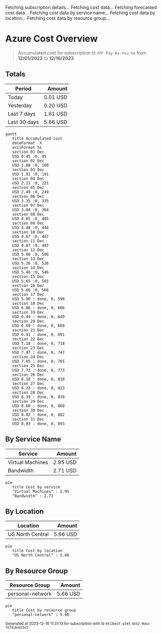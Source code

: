 Fetching subscription details...
Fetching cost data...
Fetching forecasted cost data...
Fetching cost data by service name...
Fetching cost data by location...
Fetching cost data by resource group...
# Azure Cost Overview

> Accumulated cost for subscription id `JPF Pay-As-You-Go` from **12/01/2023** to **12/16/2023**

## Totals

|Period|Amount|
|---|---:|
|Today|0.01 USD|
|Yesterday|0.20 USD|
|Last 7 days|1.61 USD|
|Last 30 days|5.66 USD|

```mermaid
gantt
   title Accumulated cost
   dateFormat  X
   axisFormat %s
   section 01 Dec
   USD 0.45 :0, 45
   section 02 Dec
   USD 1.00 :0, 100
   section 03 Dec
   USD 1.91 :0, 191
   section 04 Dec
   USD 2.21 :0, 221
   section 05 Dec
   USD 2.49 :0, 249
   section 06 Dec
   USD 3.35 :0, 335
   section 07 Dec
   USD 3.84 :0, 384
   section 08 Dec
   USD 4.05 :0, 405
   section 09 Dec
   USD 4.48 :0, 448
   section 10 Dec
   USD 4.67 :0, 467
   section 11 Dec
   USD 4.87 :0, 487
   section 12 Dec
   USD 5.06 :0, 506
   section 13 Dec
   USD 5.26 :0, 526
   section 14 Dec
   USD 5.46 :0, 546
   section 15 Dec
   USD 5.65 :0, 565
   section 16 Dec
   USD 5.66 :0, 566
   section 17 Dec
   USD 5.90 : done, 0, 590
   section 18 Dec
   USD 6.06 : done, 0, 606
   section 19 Dec
   USD 6.49 : done, 0, 649
   section 20 Dec
   USD 6.69 : done, 0, 669
   section 21 Dec
   USD 6.91 : done, 0, 691
   section 22 Dec
   USD 7.18 : done, 0, 718
   section 23 Dec
   USD 7.47 : done, 0, 747
   section 24 Dec
   USD 7.65 : done, 0, 765
   section 25 Dec
   USD 7.73 : done, 0, 773
   section 26 Dec
   USD 8.10 : done, 0, 810
   section 27 Dec
   USD 8.23 : done, 0, 823
   section 28 Dec
   USD 8.39 : done, 0, 839
   section 29 Dec
   USD 8.60 : done, 0, 860
   section 30 Dec
   USD 8.82 : done, 0, 882
   section 31 Dec
   USD 8.93 : done, 0, 893
```

## By Service Name

|Service|Amount|
|---|---:|
|Virtual Machines|2.95 USD|
|Bandwidth|2.71 USD|

```mermaid
pie
   title Cost by service
   "Virtual Machines" : 2.95
   "Bandwidth" : 2.71
```

## By Location

|Location|Amount|
|---|---:|
|US North Central|5.66 USD|

```mermaid
pie
   title Cost by location
   "US North Central" : 5.66
```

## By Resource Group

|Resource Group|Amount|
|---|---:|
|personal-network|5.66 USD|

```mermaid
pie
   title Cost by resource group
   "personal-network" : 5.66
```

<sup>Generated at 2023-12-16 11:31:13 for subscription with id `4913be3f-a345-4652-9bba-767418dd25e3`</sup>
